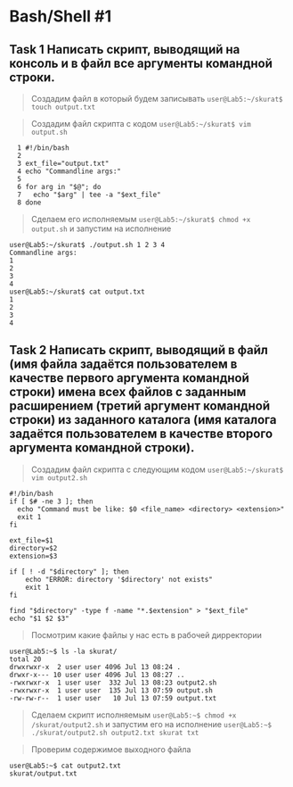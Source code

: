 # Bash/Shell #1

## Task 1 Написать скрипт, выводящий на консоль и в файл все аргументы командной строки.
> Создадим файл в который будем записывать `user@Lab5:~/skurat$ touch output.txt`

> Создадим файл скрипта с кодом `user@Lab5:~/skurat$ vim output.sh`

```
  1 #!/bin/bash
  2
  3 ext_file="output.txt"
  4 echo "Commandline args:"
  5
  6 for arg in "$@"; do
  7   echo "$arg" | tee -a "$ext_file"
  8 done
```
> Сделаем его исполняемым `user@Lab5:~/skurat$ chmod +x output.sh` и запустим на исполнение 

```
user@Lab5:~/skurat$ ./output.sh 1 2 3 4
Commandline args:
1
2
3
4
user@Lab5:~/skurat$ cat output.txt
1
2
3
4
```

## Task 2 Написать скрипт, выводящий в файл (имя файла задаётся пользователем в качестве первого аргумента командной строки) имена всех файлов с заданным расширением (третий аргумент командной строки) из заданного каталога (имя каталога задаётся пользователем в качестве второго аргумента командной строки).

> Создадим файл скрипта с следующим кодом `user@Lab5:~/skurat$ vim output2.sh`
```
#!/bin/bash
if [ $# -ne 3 ]; then
  echo "Command must be like: $0 <file_name> <directory> <extension>"
  exit 1
fi

ext_file=$1
directory=$2
extension=$3

if [ ! -d "$directory" ]; then
    echo "ERROR: directory '$directory' not exists"
    exit 1
fi

find "$directory" -type f -name "*.$extension" > "$ext_file"
echo "$1 $2 $3"
```
> Посмотрим какие файлы у нас есть в рабочей дирректории
```
user@Lab5:~$ ls -la skurat/
total 20
drwxrwxr-x  2 user user 4096 Jul 13 08:24 .
drwxr-x--- 10 user user 4096 Jul 13 08:27 ..
-rwxrwxr-x  1 user user  332 Jul 13 08:23 output2.sh
-rwxrwxr-x  1 user user  135 Jul 13 07:59 output.sh
-rw-rw-r--  1 user user   10 Jul 13 07:59 output.txt
```
> Сделаем скрипт исполняемым `user@Lab5:~$ chmod +x /skurat/output2.sh` и запустим его на исполнение
`user@Lab5:~$ ./skurat/output2.sh output2.txt skurat txt`

> Проверим содержимое выходного файла
```
user@Lab5:~$ cat output2.txt
skurat/output.txt
```


